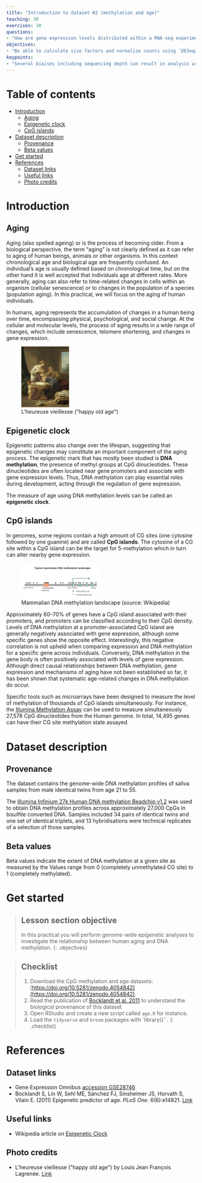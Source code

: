 ```yaml
---
title: "Introduction to dataset #2 (methylation and age)"
teaching: 30	
exercises: 30 
questions:
- "How are gene expression levels distributed within a RNA-seq experiment?"
objectives:
- "Be able to calculate size factors and normalize counts using `DESeq2`."
keypoints:
- "Several biaises including sequencing depth can result in analysis artifacts and must be corrected trough scaling/normalisation."
---
```


# Table of contents
<!-- MarkdownTOC autolink="True" levels="1,2" -->

- [Introduction](#introduction)
	- [Aging](#aging)
	- [Epigenetic clock](#epigenetic-clock)
	- [CpG islands](#cpg-islands)
- [Dataset description](#dataset-description)
	- [Provenance](#provenance)
	- [Beta values](#beta-values)
- [Get started](#get-started)
- [References](#references)
	- [Dataset links](#dataset-links)
	- [Useful links](#useful-links)
	- [Photo credits](#photo-credits)

<!-- /MarkdownTOC -->

# Introduction

## Aging
Aging (also spelled ageing) or is the process of becoming older. From a biological perspective, the term “aging” is not clearly defined as it can refer to aging of human beings, animals or other organisms. In this context chronological age and biological age are frequently confused. An individual’s age is usually defined based on chronological time, but on the other hand it is well accepted that individuals age at different rates. More generally, aging can also refer to time-related changes in cells within an organism (cellular senescence) or to changes in the population of a species (population aging). In this practical, we will focus on the aging of human individuals.  

In humans, aging represents the accumulation of changes in a human being over time, encompassing physical, psychological, and social change. At the cellular and molecular levels, the process of aging results in a wide range of changes, which include senescence, telomere shortening, and changes in gene expression. 


<figure>
  <img src="../img/vieillesse.jpg" style="width:30%">
  <figcaption>L'heureuse vieillesse ("happy old age")</figcaption>
</figure> 

## Epigenetic clock
Epigenetic patterns also change over the lifespan, suggesting that epigenetic changes may constitute an important component of the aging process. The epigenetic mark that has mostly been studied is __DNA methylation__, the presence of methyl groups at CpG dinucleotides. These dinucleotides are often located near gene promoters and associate with gene expression levels. Thus, DNA methylation can play essential roles during development, acting through the regulation of gene expression.

The measure of age using DNA methylation levels can be called an __epigenetic clock__. 

## CpG islands 

In genomes, some regions contain a high amount of CG sites (one cytosine followed by one guanine) and are called __CpG islands__. The cytosine of a CG site within a CpG island can be the target for 5-methylation which in turn can alter nearby gene expression. 

<figure>
  <img src="../img/05-DNA_methylation_landscape.png" style="width:50%">
  <figcaption>Mammalian DNA methylation landscape (source: Wikipedia)</figcaption>
</figure> 

Approximately 60–70% of genes have a CpG island associated with their promoters, and promoters can be classified according to their CpG density. Levels of DNA methylation at a promoter-associated CpG island are generally negatively associated with gene expression, although some specific genes show the opposite effect. Interestingly, this negative correlation is not upheld when comparing expression and DNA methylation for a specific gene across individuals. Conversely, DNA methylation in the gene body is often positively associated with levels of gene expression. Although direct causal relationships between DNA methylation, gene expression and mechanisms of aging have not been established so far, it has been shown that systematic age-related changes in DNA methylation do occur. 

Specific tools such as microarrays have been designed to measure the level of methylation of thousands of CpG islands simultaneously. For instance, the [Illumina Methylation Assay](https://en.wikipedia.org/wiki/Illumina_Methylation_Assay) can be used to measure simultaneously 27,578 CpG dinucleotides from the Human genome.
In total, 14,495 genes can have their CG site methylation state assayed.   

# Dataset description

## Provenance

The dataset contains the genome-wide DNA methylation profiles of saliva samples from male identical twins from age 21 to 55. 

The [Illumina Infinium 27k Human DNA methylation Beadchip v1.2](https://www.illumina.com/science/technology/microarray/infinium-methylation-assay.html) was used to obtain DNA methylation profiles across approximately 27,000 CpGs in bisulfite converted DNA. Samples included 34 pairs of identical twins and one set of identical triplets, and 13 hybridisations were technical replicates of a selection of those samples.

## Beta values
Beta values indicate the extent of DNA methylation at a given site as measured by the Values range from 0 (completely unmethylated CG site) to 1 (completely methylated).  


# Get started

> ## Lesson section objective 
> In this practical you will perform genome-wide epigenetic analyses to investigate the relationship between human aging and DNA methylation.
{: .objectives}


> ## Checklist
> 1. Download the CpG methylation and age datasets: [https://doi.org/10.5281/zenodo.4054842](https://doi.org/10.5281/zenodo.4054842).
> 2. Read the publication of [Bocklandt et al. 2011](https://doi.org/10.1371/journal.pone.0014821) to understand the biological provenance of this dataset
> 3. Open RStudio and create a new script called `age.R` for instance. 
> 4. Load the `tidyverse` and `broom` packages with `library()``. 
{: .checklist}

# References

## Dataset links
- Gene Expression Omnibus [accession GSE28746](https://www.ncbi.nlm.nih.gov/geo/query/acc.cgi?acc=GSE28746)
- Bocklandt S, Lin W, Sehl ME, Sánchez FJ, Sinsheimer JS, Horvath S, Vilain E. (2011) Epigenetic predictor of age. _PLoS One_. 6(6):e14821. [Link](https://doi.org/10.1371/journal.pone.0014821) 

## Useful links
- Wikipedia article on [Epigenetic Clock](https://en.wikipedia.org/wiki/Epigenetic_clock)

## Photo credits
- L'heureuse vieillesse ("happy old age") by Louis Jean François Lagrenée. [Link](https://upload.wikimedia.org/wikipedia/commons/1/15/Louis_Jean_Fran%C3%A7ois_Lagren%C3%A9e_%281725-1805%29_-_%27L%27heureuse_vieillesse%27_-_732294_-_National_Trust.jpg)